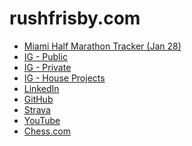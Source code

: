 # rushfrisby.com

- <a href="https://rtrt.me/ulink/LTA/LT-MIAMI-MARATHON-2024/tracker/RCSWDKJV/focus" target="_blank">Miami Half Marathon Tracker (Jan 28)</a>
- <a href="https://instagram.com/rushonerok" target="_blank">IG - Public</a>
- <a href="https://instagram.com/rush.frisby" target="_blank">IG - Private</a>
- <a href="https://instagram.com/1100otterln" target="_blank">IG - House Projects</a>
- <a href="https://www.linkedin.com/in/rushfrisby/" target="_blank">LinkedIn</a>
- <a href="https://github.com/rushfrisby" target="_blank">GitHub</a>
- <a href="https://www.strava.com/athletes/41463615" target="_blank">Strava</a>
- <a href="https://www.youtube.com/@rushfrisby" target="_blank">YouTube</a>
- <a href="https://www.chess.com/member/rushonerok" target="_blank">Chess.com</a>